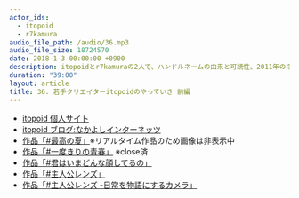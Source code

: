 ```yaml
---
actor_ids:
  - itopoid
  - r7kamura
audio_file_path: /audio/36.mp3
audio_file_size: 18724570
date: 2018-1-3 00:00:00 +0900
description: itopoidとr7kamuraの2人で、ハンドルネームの由来と可読性、2011年のネットコミュニティ、夏を思うと死にたくなる理由、振り返ることでしか認識できない青春について話しました。
duration: "39:00"
layout: article
title: 36. 若手クリエイターitopoidのやっていき 前編
---
```


- [itopoid 個人サイト](http://itopoid.net)
- [itopoid ブログ:なかよしインターネッツ](http://blog.itopoid.net)
- [作品「#最高の夏」](http://summer.itopoid.net)※リアルタイム作品のため画像は非表示中
- [作品「#一度きりの青春」](http://spring.itopoid.net) ※close済
- [作品「#君はいまどんな顔してるの」](https://twitter.com/itopoid/status/899089616908697600)
- [作品「#主人公レンズ」](https://twitter.com/itopoid/status/933262577651433478)
- [作品「#主人公レンズ -日常を物語にするカメラ」](https://syujinko-lens.com/)
